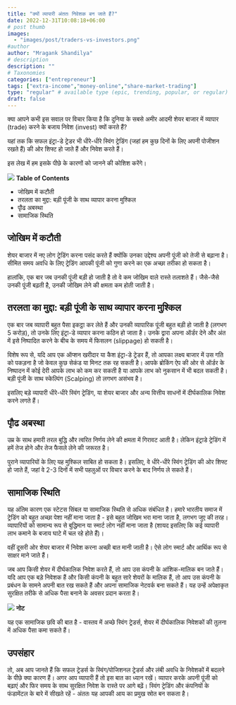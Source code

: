 ```yaml
---
title: "क्यों व्यापारी अंततः निवेशक बन जाते हैं?"
date: 2022-12-31T10:08:18+06:00
# post thumb
images:
  - "images/post/traders-vs-investors.png"
#author
author: "Mragank Shandilya"
# description
description: ""
# Taxonomies
categories: ["entrepreneur"]
tags: ["extra-income","money-online","share-market-trading"]
type: "regular" # available type (epic, trending, popular, or regular)
draft: false
---
```


क्या आपने कभी इस सवाल पर विचार किया है कि दुनिया के सबसे अमीर आदमी शेयर बाजार में व्यापार (trade) करने के बजाय निवेश (invest) क्यों करते हैं?

यहां तक कि सफल इंट्रा-डे ट्रेडर भी धीरे-धीरे स्विंग ट्रेडिंग (जहां हम कुछ दिनों के लिए अपनी पोजीशन रखते हैं) की ओर शिफ्ट हो जाते हैं और निवेश करते हैं।

इस लेख में हम इसके पीछे के कारणों को जानने की कोशिश करेंगे।

<div class="toc-mak">
<img src="../../../images/pencil.png">
<b>Table of Contents</b>
<ul>
<li>जोखिम में कटौती</li>
<li>तरलता का मुद्दा: बड़ी पूंजी के साथ व्यापार करना मुश्किल</li>
<li>पृौढ अबस्था</li>
<li>सामाजिक स्थिति</li>
</ul>
</div>

## जोखिम में कटौती

शेयर बाजार में नए लोग ट्रेडिंग करना पसंद करते हैं क्योंकि उनका उद्देश्य अपनी पूंजी को तेजी से बढ़ाना है। सीमित समय अवधि के लिए ट्रेडिंग आपकी पूंजी को गुणा करने का एक अच्छा तरीका हो सकता है।

हालांकि, एक बार जब उनकी पूंजी बड़ी हो जाती है तो वे कम जोखिम वाले रास्ते तलाशते हैं। जैसे-जैसे उनकी पूंजी बढ़ती है, उनकी जोखिम लेने की क्षमता कम होती जाती है।


## तरलता का मुद्दा: बड़ी पूंजी के साथ व्यापार करना मुश्किल

एक बार जब व्यापारी बहुत पैसा इकट्ठा कर लेते हैं और उनकी व्यापारिक पूंजी बहुत बड़ी हो जाती है (लगभग 5 करोड़), तो उनके लिए इंट्रा-डे व्यापार करना कठिन हो जाता है। उनके द्वारा अपना ऑर्डर देने और अंत में इसे निष्पादित करने के बीच के समय में फिसलन (slippage) हो सकती है। 

विशेष रूप से, यदि आप एक ऑप्शन खरीदार या कैश इंट्रा-डे ट्रेडर हैं, तो आपका लक्ष्य बाजार में उस गति को पकड़ना है जो केवल कुछ सेकंड या मिनट तक रह सकती है। आपके ब्रोकिंग ऐप की ओर से ऑर्डर के निष्पादन में कोई देरी आपके लाभ को कम कर सकती है या आपके लाभ को नुकसान में भी बदल सकती है। बड़ी पूंजी के साथ स्केल्पिंग (Scalping) तो लगभग असंभव है।

इसलिए बड़े व्यापारी धीरे-धीरे स्विंग ट्रेडिंग, या शेयर बाजार और अन्य वित्तीय साधनों में दीर्घकालिक निवेश करने लगते हैं।


## पृौढ अबस्था

उम्र के साथ हमारी तरल बुद्धि और त्वरित निर्णय लेने की क्षमता में गिरावट आती है। लेकिन इंट्राडे ट्रेडिंग में हमें तेज होने और तेज फैसले लेने की जरूरत है।

पुराने व्यापारियों के लिए यह मुश्किल साबित हो सकता है। इसलिए, वे धीरे-धीरे स्विंग ट्रेडिंग की ओर शिफ्ट हो जाते हैं, जहां वे 2-3 दिनों में सभी पहलुओं पर विचार करने के बाद निर्णय ले सकते हैं।


## सामाजिक स्थिति

यह अंतिम कारण एक स्टेटस सिंबल या सामाजिक स्थिति से अधिक संबंधित है। हमारे भारतीय समाज में ट्रेडिंग को बहुत अच्छा पेशा नहीं माना जाता है - इसे बहुत जोखिम भरा माना जाता है, लगभग जुए की तरह। व्यापारियों को सामान्य रूप से बुद्धिमान या स्मार्ट लोग नहीं माना जाता है (शायद इसलिए कि कई व्यापारी लाभ कमाने के बजाय घाटे में चल रहे होते हैं)।

वहीं दूसरी ओर शेयर बाजार में निवेश करना अच्छी बात मानी जाती है। ऐसे लोग स्मार्ट और आर्थिक रूप से साक्षर माने जाते हैं।

जब आप किसी शेयर में दीर्घकालिक निवेश करते हैं, तो आप उस कंपनी के आंशिक-मालिक बन जाते हैं। यदि आप एक बड़े निवेशक हैं और किसी कंपनी के बहुत सारे शेयरों के मालिक हैं, तो आप उस कंपनी के प्रबंधन के सामने अपनी बात रख सकते हैं और अपना सामाजिक नेटवर्क बना सकते हैं। यह उन्हें अपेक्षाकृत सुरक्षित तरीके से अधिक पैसा बनाने के अवसर प्रदान करता है।

<div class="toc-mak">
  <img src="../../../images/pencil.png">
  <b>नोट</b><br>

यह एक सामाजिक छवि की बात है - वास्तव में अच्छे स्विंग ट्रेडर्स, शेयर में दीर्घकालिक निवेशकों की तुलना में अधिक पैसा कमा सकते हैं।
</div>


## उपसंहार 

तो, अब आप जानते हैं कि सफल ट्रेडर्स के स्विंग/पोजिशनल ट्रेडर्स और लंबी अवधि के निवेशकों में बदलने के पीछे क्या कारण हैं। अगर आप व्यापारी हैं तो इस बात का ध्यान रखें। व्यापार करके अपनी पूंजी को बढ़ाएं और फिर समय के साथ सुरक्षित निवेश के रास्ते पर आगे बढ़ें। स्विंग ट्रेडिंग और कंपनियों के फंडामेंटल के बारे में सीखते रहें - अंततः यह आपकी आय का प्रमुख स्रोत बन सकता है।
